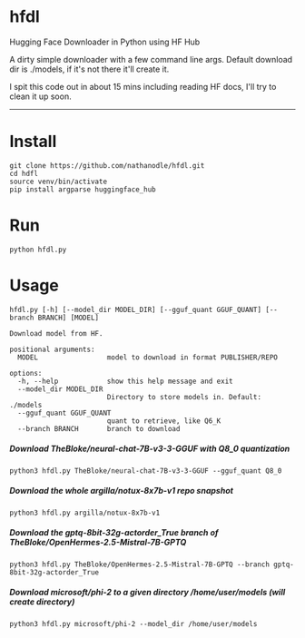 # hfdl
Hugging Face Downloader in Python using HF Hub

A dirty simple downloader with a few command line args.  Default download dir is ./models, if it's not there it'll create it.  

I spit this code out in about 15 mins including reading HF docs, I'll try to clean it up soon. 

-------
# Install
    git clone https://github.com/nathanodle/hfdl.git
    cd hdfl
    source venv/bin/activate
    pip install argparse huggingface_hub

# Run
 `python hfdl.py`

# Usage
    hfdl.py [-h] [--model_dir MODEL_DIR] [--gguf_quant GGUF_QUANT] [--branch BRANCH] [MODEL]
    
    Download model from HF.
    
    positional arguments:
      MODEL                 model to download in format PUBLISHER/REPO
    
    options:
      -h, --help            show this help message and exit
      --model_dir MODEL_DIR
                            Directory to store models in. Default: ./models
      --gguf_quant GGUF_QUANT
                            quant to retrieve, like Q6_K
      --branch BRANCH       branch to download



##### Download TheBloke/neural-chat-7B-v3-3-GGUF with Q8_0 quantization

`python3 hfdl.py TheBloke/neural-chat-7B-v3-3-GGUF --gguf_quant Q8_0`


##### Download the whole argilla/notux-8x7b-v1 repo snapshot

`python3 hfdl.py argilla/notux-8x7b-v1`



##### Download the gptq-8bit-32g-actorder_True branch of TheBloke/OpenHermes-2.5-Mistral-7B-GPTQ

`python3 hfdl.py TheBloke/OpenHermes-2.5-Mistral-7B-GPTQ --branch gptq-8bit-32g-actorder_True`



##### Download microsoft/phi-2 to a given directory /home/user/models (will create directory)

`python3 hfdl.py microsoft/phi-2 --model_dir /home/user/models`
